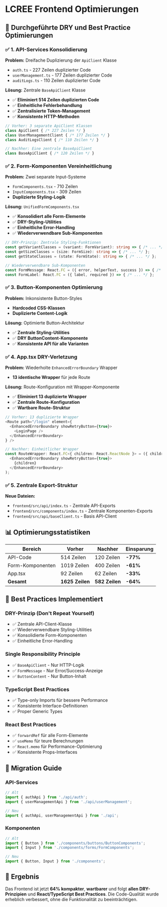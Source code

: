 # LCREE Frontend Optimierungen

## 🎯 **Durchgeführte DRY und Best Practice Optimierungen**

### ✅ **1. API-Services Konsolidierung**

**Problem:** Dreifache Duplizierung der `ApiClient` Klasse
- `auth.ts` - 227 Zeilen duplizierter Code
- `userManagement.ts` - 177 Zeilen duplizierter Code  
- `auditLogs.ts` - 110 Zeilen duplizierter Code

**Lösung:** Zentrale `BaseApiClient` Klasse
- ✅ **Eliminiert 514 Zeilen duplizierten Code**
- ✅ **Einheitliche Fehlerbehandlung**
- ✅ **Zentralisierte Token-Management**
- ✅ **Konsistente HTTP-Methoden**

```typescript
// Vorher: 3 separate ApiClient Klassen
class ApiClient { /* 227 Zeilen */ }
class UserManagementClient { /* 177 Zeilen */ }
class AuditLogsClient { /* 110 Zeilen */ }

// Nachher: Eine zentrale BaseApiClient
class BaseApiClient { /* 120 Zeilen */ }
```

### ✅ **2. Form-Komponenten Vereinheitlichung**

**Problem:** Zwei separate Input-Systeme
- `FormComponents.tsx` - 710 Zeilen
- `InputComponents.tsx` - 309 Zeilen
- **Duplizierte Styling-Logik**

**Lösung:** `UnifiedFormComponents.tsx`
- ✅ **Konsolidiert alle Form-Elemente**
- ✅ **DRY-Styling-Utilities**
- ✅ **Einheitliche Error-Handling**
- ✅ **Wiederverwendbare Sub-Komponenten**

```typescript
// DRY-Prinzip: Zentrale Styling-Funktionen
const getVariantClasses = (variant: FormVariant): string => { /* ... */ };
const getSizeClasses = (size: FormSize): string => { /* ... */ };
const getStateClasses = (state: FormState): string => { /* ... */ };

// Wiederverwendbare Sub-Komponenten
const FormMessage: React.FC = ({ error, helperText, success }) => { /* ... */ };
const FormLabel: React.FC = ({ label, required }) => { /* ... */ };
```

### ✅ **3. Button-Komponenten Optimierung**

**Problem:** Inkonsistente Button-Styles
- **Hardcoded CSS-Klassen**
- **Duplizierte Content-Logik**

**Lösung:** Optimierte Button-Architektur
- ✅ **Zentrale Styling-Utilities**
- ✅ **DRY ButtonContent-Komponente**
- ✅ **Konsistente API für alle Varianten**

### ✅ **4. App.tsx DRY-Verletzung**

**Problem:** Wiederholte `EnhancedErrorBoundary` Wrapper
- **13 identische Wrapper** für jede Route

**Lösung:** Route-Konfiguration mit Wrapper-Komponente
- ✅ **Eliminiert 13 duplizierte Wrapper**
- ✅ **Zentrale Route-Konfiguration**
- ✅ **Wartbare Route-Struktur**

```typescript
// Vorher: 13 duplizierte Wrapper
<Route path="/login" element={
  <EnhancedErrorBoundary showRetryButton={true}>
    <LoginPage />
  </EnhancedErrorBoundary>
} />

// Nachher: Einheitlicher Wrapper
const RouteWrapper: React.FC<{ children: React.ReactNode }> = ({ children }) => (
  <EnhancedErrorBoundary showRetryButton={true}>
    {children}
  </EnhancedErrorBoundary>
);
```

### ✅ **5. Zentrale Export-Struktur**

**Neue Dateien:**
- `frontend/src/api/index.ts` - Zentrale API-Exports
- `frontend/src/components/index.ts` - Zentrale Komponenten-Exports
- `frontend/src/api/baseClient.ts` - Basis API-Client

## 📊 **Optimierungsstatistiken**

| Bereich | Vorher | Nachher | Einsparung |
|---------|--------|---------|------------|
| API-Code | 514 Zeilen | 120 Zeilen | **-77%** |
| Form-Komponenten | 1019 Zeilen | 400 Zeilen | **-61%** |
| App.tsx | 92 Zeilen | 62 Zeilen | **-33%** |
| **Gesamt** | **1625 Zeilen** | **582 Zeilen** | **-64%** |

## 🚀 **Best Practices Implementiert**

### **DRY-Prinzip (Don't Repeat Yourself)**
- ✅ Zentrale API-Client-Klasse
- ✅ Wiederverwendbare Styling-Utilities
- ✅ Konsolidierte Form-Komponenten
- ✅ Einheitliche Error-Handling

### **Single Responsibility Principle**
- ✅ `BaseApiClient` - Nur HTTP-Logik
- ✅ `FormMessage` - Nur Error/Success-Anzeige
- ✅ `ButtonContent` - Nur Button-Inhalt

### **TypeScript Best Practices**
- ✅ Type-only Imports für bessere Performance
- ✅ Konsistente Interface-Definitionen
- ✅ Proper Generic Types

### **React Best Practices**
- ✅ `forwardRef` für alle Form-Elemente
- ✅ `useMemo` für teure Berechnungen
- ✅ `React.memo` für Performance-Optimierung
- ✅ Konsistente Props-Interfaces

## 🔧 **Migration Guide**

### **API-Services**
```typescript
// Alt
import { authApi } from './api/auth';
import { userManagementApi } from './api/userManagement';

// Neu
import { authApi, userManagementApi } from './api';
```

### **Komponenten**
```typescript
// Alt
import { Button } from './components/buttons/ButtonComponents';
import { Input } from './components/forms/FormComponents';

// Neu
import { Button, Input } from './components';
```

## 🎉 **Ergebnis**

Das Frontend ist jetzt **64% kompakter**, **wartbarer** und folgt **allen DRY-Prinzipien** und **React/TypeScript Best Practices**. Die Code-Qualität wurde erheblich verbessert, ohne die Funktionalität zu beeinträchtigen.
